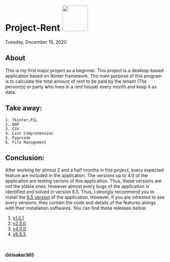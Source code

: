 # Project-Rent  <img src="https://github.com/girisakar365/Project-Images/blob/main/Rent/rent.png" width="80" height="80">

Tuesday, December 15, 2020

## About
This is my first major project as a beginner. This project is a desktop-based application based on tkinter framework. The main purpose of this program is to calculate the total amount of rent to be paid by the tenant (The person(s) or party who lives in a rent house) every month and keep it as data.

## Take away:
    1. Tkinter,PIL
    2. OOP
    3. CSV
    4. List Comprehension
    5. Pyqrcode
    6. File Management
## Conclusion:
After working for almost 2 and a half months in this project, every expected feature are included in the application. The versions up to 4.0 of the application are testing verions of this application. Thus, these versions are not the stable ones. However almost every bugs of the application is identified and solved in version 6.5. Thus, I strongly recommend you to install the [6.5 version](https://github.com/girisakar365/Rent/releases/tag/v6.5.3) of the application. However, if you are intrested to see every versions, they contain the code and details of the features alongs with their installation softwares. You can find these releases below:<br>


1. [v1.0.1](https://github.com/girisakar365/Rent/releases/tag/v1.0.1)
1. [v2.5.0](https://github.com/girisakar365/Rent/releases/tag/v2.5.0)
1. [v4.0.0](https://github.com/girisakar365/Rent/releases/tag/v4.0.0)
1. [v6.5.3](https://github.com/girisakar365/Rent/releases/tag/v6.5.3)

<br><br>
___Girisakar365___
